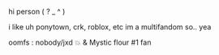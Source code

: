 hi person ( ? _ ^ ) 

i like uh ponytown, crk, roblox, etc
im a multifandom so.. yea

oomfs : nobody/jxd 💥 & Mystic flour #1 fan
